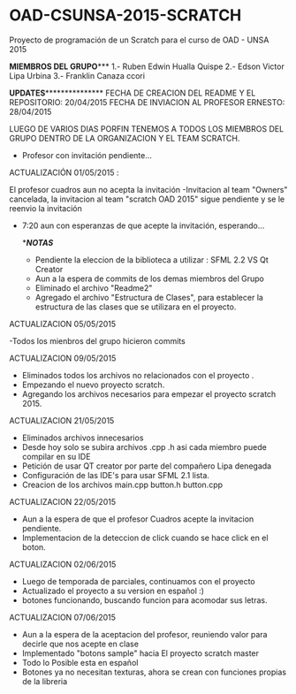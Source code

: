 ﻿# OAD-CSUNSA-2015-SCRATCH
Proyecto de programación de un Scratch para el curso de OAD - UNSA 2015

******MIEMBROS DEL GRUPO*********
 1.- Ruben Edwin Hualla Quispe
 2.- Edson Victor Lipa Urbina 
 3.- Franklin Canaza ccori 


******UPDATES*********************
FECHA DE CREACION DEL README Y EL REPOSITORIO: 20/04/2015
FECHA DE INVIACION AL PROFESOR ERNESTO: 28/04/2015

LUEGO DE VARIOS DIAS PORFIN TENEMOS A TODOS LOS MIEMBROS DEL GRUPO DENTRO DE LA ORGANIZACION
Y EL TEAM SCRATCH. 
* Profesor con invitación pendiente...

ACTUALIZACIÓN 01/05/2015 :

El profesor cuadros aun no acepta la invitación
-Invitacion al team "Owners" cancelada, la invitacion al team "scratch OAD 2015" sigue pendiente
y se le reenvio la invitación
- 7:20 aun con esperanzas de que acepte la invitación, esperando...

  ******NOTAS*****
	- Pendiente la eleccion de la biblioteca a utilizar : SFML 2.2 VS Qt Creator 
	- Aun a la espera de commits de los demas miembros del Grupo
	- Eliminado el archivo "Readme2" 
	- Agregado el archivo "Estructura de Clases", para establecer la estructura de las clases
	  que se utilizara en el proyecto.

ACTUALIZACION 05/05/2015

-Todos los mienbros del grupo hicieron commits

ACTUALIZACION 09/05/2015

- Eliminados todos los archivos no relacionados con el proyecto .
- Empezando el nuevo proyecto scratch.
- Agregando los archivos necesarios para empezar el proyecto scratch 2015.

ACTUALIZACION 21/05/2015

- Eliminados archivos innecesarios
- Desde hoy solo se subira archivos .cpp .h asi cada miembro puede compilar en su IDE
- Petición de usar QT creator por parte del compañero Lipa denegada
- Configuración de las IDE's para usar SFML 2.1 lista.
- Creacion de los archivos main.cpp button.h button.cpp

ACTUALIZACION 22/05/2015

- Aun a la espera de que el profesor Cuadros acepte la invitacion pendiente.
- Implementacion de la deteccion de click cuando se hace click en el boton.

ACTUALIZACION 02/06/2015

- Luego de temporada de parciales, continuamos con el proyecto 
- Actualizado el proyecto a su version en español :) 
- botones funcionando, buscando funcion para acomodar sus letras.

ACTUALIZACION 07/06/2015

- Aun a la espera de la aceptacion del profesor, reuniendo valor para decirle que nos acepte en clase
- Implementado "botons sample" hacia El proyecto scratch master
- Todo lo Posible esta en español
- Botones ya no necesitan texturas, ahora se crean con funciones propias de la libreria
